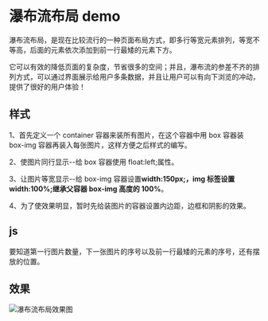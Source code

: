 # 瀑布流布局 demo

瀑布流布局，是现在比较流行的一种页面布局方式，即多行等宽元素排列，等宽不等高，后面的元素依次添加到前一行最矮的元素下方。

它可以有效的降低页面的复杂度，节省很多的空间；并且，瀑布流的参差不齐的排列方式，可以通过界面展示给用户多条数据，并且让用户可以有向下浏览的冲动，提供了很好的用户体验！

## 样式

1、首先定义一个 container 容器来装所有图片，在这个容器中用 box 容器装 box-img 容器再装入每张图片，这样方便之后样式的编写。

2、使图片同行显示--给 box 容器使用 float:left;属性。

3、让图片等宽显示--给 box-img 容器设置**width:150px;，img 标签设置 width:100%;继承父容器 box-img 高度的 100%**。

4、为了使效果明显，暂时先给装图片的容器设置内边距，边框和阴影的效果。

## js

要知道第一行图片数量，下一张图片的序号以及前一行最矮的元素的序号，还有摆放的位置。

## 效果

![瀑布流布局效果图](https://i.postimg.cc/sgKtBDLt/2023-04-22-004810.png)
